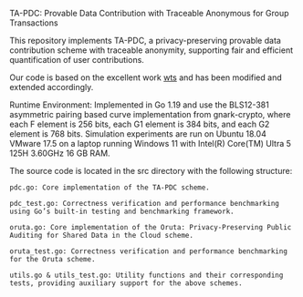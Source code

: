 TA-PDC: Provable Data Contribution with Traceable Anonymous for Group Transactions

This repository implements TA-PDC, a privacy-preserving provable data contribution scheme with traceable anonymity, supporting fair and efficient quantification of user contributions.

Our code is based on the excellent work [wts](https://github.com/sourav1547/wts) and has been modified and extended accordingly.

Runtime Environment: Implemented in Go 1.19 and use the BLS12-381 asymmetric pairing based curve implementation from gnark-crypto, where each F element is 256 bits, each G1 element is 384 bits, and each G2 element is 768 bits. Simulation experiments are run on Ubuntu 18.04 VMware 17.5 on a laptop running Windows 11 with Intel(R) Core(TM) Ultra 5 125H 3.60GHz 16 GB RAM. 

The source code is located in the src directory with the following structure:

    pdc.go: Core implementation of the TA-PDC scheme.

    pdc_test.go: Correctness verification and performance benchmarking using Go’s built-in testing and benchmarking framework.

    oruta.go: Core implementation of the Oruta: Privacy-Preserving Public Auditing for Shared Data in the Cloud scheme.

    oruta_test.go: Correctness verification and performance benchmarking for the Oruta scheme.

    utils.go & utils_test.go: Utility functions and their corresponding tests, providing auxiliary support for the above schemes.
